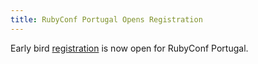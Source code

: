 ```yaml
---
title: RubyConf Portugal Opens Registration
---
```


Early bird [registration][reg] is now open for RubyConf Portugal.

[reg]: https://ti.to/groupbuddies/rubyconfpt
